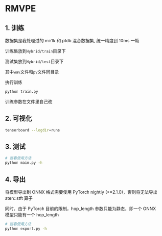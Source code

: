 # RMVPE
## 1. 训练
数据集是我处理过的 mir1k 和 ptdb 混合数据集, 统一精度到 10ms 一帧

训练集放到`Hybrid/train`目录下

测试集放到`Hybrid/test`目录下

其中`wav`文件和`pv`文件同目录

执行训练
```bash
python train.py 
```
训练参数在文件里自己改
## 2. 可视化
```bash
tensorboard --logdir=runs
```
## 3. 测试
```bash
# 查看使用方法
python main.py -h 
```

## 4. 导出

将模型导出到 ONNX 格式需要使用 PyTorch nightly (>=2.1.0)，否则将无法导出 aten::stft 算子

同时，由于 PyTorch 目前的限制，hop_length 参数只能为静态，即一个 ONNX 模型只能有一个 hop_length

```bash
# 查看使用方法
python export.py -h
```
